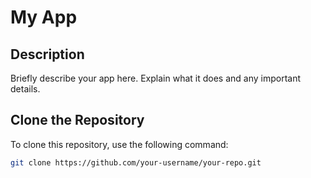 # My App

## Description

Briefly describe your app here. Explain what it does and any important details.

## Clone the Repository

To clone this repository, use the following command:

```bash
git clone https://github.com/your-username/your-repo.git

